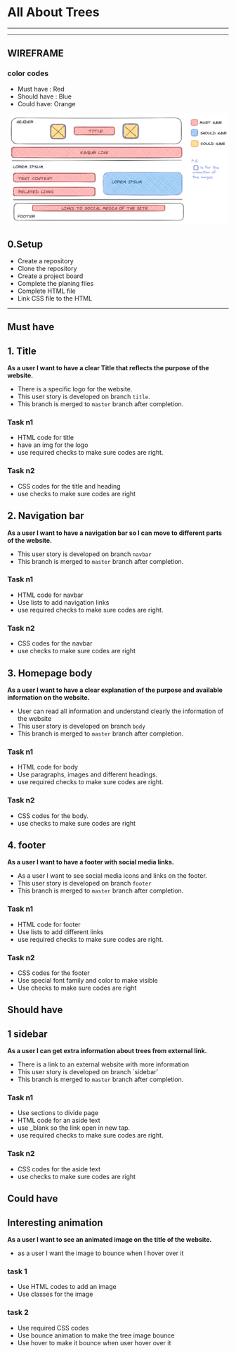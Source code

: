 # All About Trees

---

<!-- ## User Story Dependencies

[Story Dependency Diagram](https://excalidraw.com/)
-->

---

## WIREFRAME

### color codes

- Must have : Red
- Should have : Blue
- Could have: Orange

![Wireframe](../public/wireframe.png)

## 0.Setup

- Create a repository
- Clone the repository
- Create a project board
- Complete the planing files
- Complete HTML file
- Link CSS file to the HTML

---

## Must have

## 1. Title

**As a user I want to have a clear Title that reflects the purpose of the
website.**

- There is a specific logo for the website.
- This user story is developed on branch `title`.
- This branch is merged to `master` branch after completion.

### Task n1

- HTML code for title
- have an img for the logo
- use required checks to make sure codes are right.

### Task n2

- CSS codes for the title and heading
- use checks to make sure codes are right

## 2. Navigation bar

**As a user I want to have a navigation bar so I can move to different parts of
the website.**

- This user story is developed on branch `navbar`
- This branch is merged to `master` branch after completion.

### Task n1

- HTML code for navbar
- Use lists to add navigation links
- use required checks to make sure codes are right.

### Task n2

- CSS codes for the navbar
- use checks to make sure codes are right

## 3. Homepage body

**As a user I want to have a clear explanation of the purpose and available
information on the website.**

- User can read all information and understand clearly the information of the
  website
- This user story is developed on branch `body`
- This branch is merged to `master` branch after completion.

### Task n1

- HTML code for body
- Use paragraphs, images and different headings.
- use required checks to make sure codes are right.

### Task n2

- CSS codes for the body.
- use checks to make sure codes are right

## 4. footer

**As a user I want to have a footer with social media links.**

- As a user I want to see social media icons and links on the footer.
- This user story is developed on branch `footer`
- This branch is merged to `master` branch after completion.

### Task n1

- HTML code for footer
- Use lists to add different links
- use required checks to make sure codes are right.

### Task n2

- CSS codes for the footer
- Use special font family and color to make visible
- Use checks to make sure codes are right

## Should have

## 1 sidebar

**As a user I can get extra information about trees from external link.**

- There is a link to an external website with more information
- This user story is developed on branch `sidebar’
- This branch is merged to `master` branch after completion.

### Task n1

- Use sections to divide page
- HTML code for an aside text
- use \_blank so the link open in new tap.
- use required checks to make sure codes are right.

### Task n2

- CSS codes for the aside text
- use checks to make sure codes are right

## Could have

## Interesting animation

**As a user I want to see an animated image on the title of the website.**

- as a user I want the image to bounce when I hover over it

### task 1

- Use HTML codes to add an image
- Use classes for the image

### task 2

- Use required CSS codes
- Use bounce animation to make the tree image bounce
- Use hover to make it bounce when user hover over it
